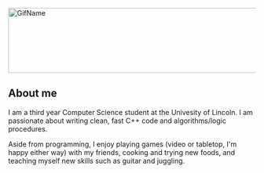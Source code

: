 <a data-flickr-embed="true" href="https://www.flickr.com/photos/190027932@N07/50393061116/in/dateposted-public/" title="GifName"><img src="https://live.staticflickr.com/65535/50393061116_8209cfd2e8_o.gif" align="center" width="619" height="133" alt="GifName"></a>

## About me

I am a third year Computer Science student at the Univesity of Lincoln. I am passionate about writing clean, fast C++ code and algorithms/logic procedures. 

Aside from programming, I enjoy playing games (video or tabletop, I'm happy either way) with my friends, cooking and trying new foods, and teaching myself new skills such as guitar and juggling. 
